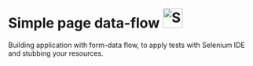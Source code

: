 # Simple page data-flow <img width="40px" alt="Selenium IDE" title="Selenium" src="http://www.seleniumhq.org/images/big-logo.png"/>

Building application with form-data flow,
to apply tests with Selenium IDE
and stubbing your resources.
